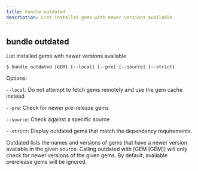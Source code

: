 ```yaml
---
title: bundle outdated
description: List installed gems with newer versions available
---
```


## bundle outdated

List installed gems with newer versions available

    $ bundle outdated [GEM] [--local] [--pre] [--source] [--strict]
    
Options:

<code>--local</code>: Do not attempt to fetch gems remotely and use the gem cache instead

<code>--pre</code>: Check for newer pre-release gems

<code>--source</code>: Check against a specific source

<code>--strict</code>: Display outdated gems that match the dependency requirements.

Outdated lists the names and versions of gems that have a newer version available
in the given source. Calling outdated with [GEM [GEM]] will only check for newer
versions of the given gems. By default, available prerelease gems will be ignored.
